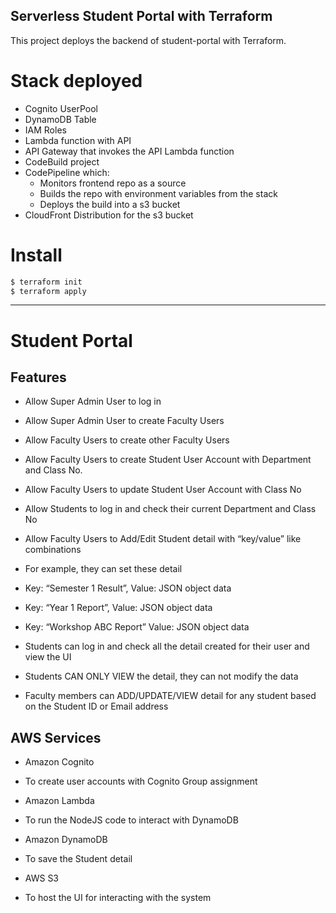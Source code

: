 
## Serverless Student Portal with Terraform

This project deploys the backend of student-portal with Terraform.

# Stack deployed
- Cognito UserPool
- DynamoDB Table
- IAM Roles
- Lambda function with API
- API Gateway that invokes the API Lambda function 
- CodeBuild project
- CodePipeline which:
	- Monitors frontend repo as a source
	- Builds the repo with environment variables from the stack 
	- Deploys the build into a s3 bucket
- CloudFront Distribution for the s3 bucket

# Install
```bash
$ terraform init
$ terraform apply
```

---

# Student Portal

  
  
  

## Features

  

- Allow Super Admin User to log in

  

- Allow Super Admin User to create Faculty Users

  

- Allow Faculty Users to create other Faculty Users

  

- Allow Faculty Users to create Student User Account with Department and Class No.

  

- Allow Faculty Users to update Student User Account with Class No

  

- Allow Students to log in and check their current Department and Class No

  

- Allow Faculty Users to Add/Edit Student detail with “key/value” like combinations

  

- For example, they can set these detail

- Key: “Semester 1 Result”, Value: JSON object data

- Key: “Year 1 Report”, Value: JSON object data

- Key: “Workshop ABC Report” Value: JSON object data

  

- Students can log in and check all the detail created for their user and view the UI

  

- Students CAN ONLY VIEW the detail, they can not modify the data

  

- Faculty members can ADD/UPDATE/VIEW detail for any student based on the Student ID or Email address

  
  

## AWS Services

  

- Amazon Cognito

  

- To create user accounts with Cognito Group assignment

  

- Amazon Lambda

  

- To run the NodeJS code to interact with DynamoDB

  

- Amazon DynamoDB

  

- To save the Student detail

  

- AWS S3

  

- To host the UI for interacting with the system
